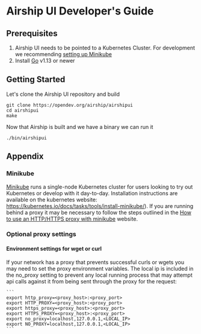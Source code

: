 # Airship UI Developer's Guide

## Prerequisites

1. Airship UI needs to be pointed to a Kubernetes Cluster. For development we recommending [setting up Minikube](https://kubernetes.io/docs/tasks/tools/install-minikube/)
2. Install [Go](https://golang.org/dl/) v1.13 or newer

## Getting Started

Let's clone the Airship UI repository and build

    git clone https://opendev.org/airship/airshipui
    cd airshipui
    make

Now that Airship is built and we have a binary we can run it

    ./bin/airshipui

## Appendix

### Minikube

[Minikube](https://kubernetes.io/docs/setup/learning-environment/minikube/) runs a single-node Kubernetes cluster for users looking to try out Kubernetes or develop with it day-to-day.  Installation instructions are available on the kubernetes website: https://kubernetes.io/docs/tasks/tools/install-minikube/).  If you are running behind a proxy it may be necessary to follow the steps outlined in the [How to use an HTTP/HTTPS proxy with minikube](https://minikube.sigs.k8s.io/docs/reference/networking/proxy/) website.

### Optional proxy settings

#### Environment settings for wget or curl

If your network has a proxy that prevents successful curls or wgets you may need to set the proxy environment variables.  The local ip is included in the no_proxy setting to prevent any local running process that may attempt api calls against it from being sent through the proxy for the request:

    ```
    export http_proxy=<proxy_host>:<proxy_port>
    export HTTP_PROXY=<proxy_host>:<proxy_port>
    export https_proxy=<proxy_host>:<proxy_port>
    export HTTPS_PROXY=<proxy_host>:<proxy_port>
    export no_proxy=localhost,127.0.0.1,<LOCAL_IP>
    export NO_PROXY=localhost,127.0.0.1,<LOCAL_IP>
    ```
